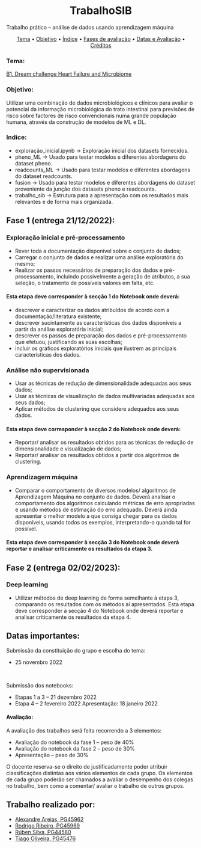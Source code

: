 <h1 align="center">
 <br>
  TrabalhoSIB 
  <br>
</h1>


Trabalho	prático – análise	de	dados usando	aprendizagem	máquina

<p align="center">
  <a href="#tema">Tema</a> •
  <a href="#objetivo">Objetivo</a> •
  <a href="#indice">Índice</a> •
  <a href="#fase-1-(entrega 21/12/2022)">Fases de avaliação</a> •
  <a href="#datas-importantes">Datas e Avaliação</a> •
  <a href="#trabalho-realizado-por">Créditos</a>
</p>


### Tema:
[B1. Dream challenge Heart Failure and Microbiome](https://www.synapse.org/#!Synapse:syn27130803/wiki/619274) 

### Objetivo: 
Utilizar uma combinação de dados microbiológicos e clínicos para avaliar o potencial da informação microbiológica do trato intestinal para previsões de risco sobre factores de risco convencionais numa grande população humana, através da construção de modelos de ML e DL.

### Indice:
* exploração_inicial.ipynb -> Exploração inicial dos datasets fornecidos. 
* pheno_ML -> Usado para testar modelos e diferentes abordagens do dataset pheno.
* readcounts_ML -> Usado para testar modelos e diferentes abordagens do dataset readcounts.
* fusion -> Usado para testar modelos e diferentes abordagens do dataset proveniente da junção dos datasets pheno e readcounts.
* trabalho_sib -> Estrutura para a apresentação com os resultados mais relevantes e de forma mais organizada.


## Fase 1 (entrega 21/12/2022):
### Exploração inicial e pré-processamento
* Rever toda a documentação disponível sobre o conjunto de dados;
* Carregar o conjunto de dados e realizar uma análise exploratória do mesmo;
* Realizar os passos necessários de preparação dos dados e pré-processamento, incluindo possivelmente a geração de atributos, a sua seleção, o tratamento de possíveis valores em falta, etc.
#### Esta etapa deve corresponder à secção 1 do Notebook onde deverá:
* descrever e caracterizar os dados atribuídos de acordo com a documentação/literatura existente;
* descrever sucintamente as características dos dados disponíveis a partir da análise exploratória inicial;
* descrever os passos de preparação dos dados e pré-processamento que efetuou, justificando as suas escolhas;
* incluir os gráficos exploratórios iniciais que ilustrem as principais características dos dados.

### Análise não supervisionada
* Usar as técnicas de redução de dimensionalidade adequadas aos seus dados;
* Usar as técnicas de visualização de dados multivariadas adequadas aos seus dados;
* Aplicar métodos de clustering que considere adequados aos seus dados. 
#### Esta etapa deve corresponder à secção 2 do Notebook onde deverá:
* Reportar/ analisar os resultados obtidos para as técnicas de redução de dimensionalidade e visualização de dados;
* Reportar/ analisar os resultados obtidos a partir dos algoritmos de clustering.

### Aprendizagem máquina
* Comparar o comportamento de diversos modelos/ algoritmos de Aprendizagem Máquina no conjunto de dados. Deverá analisar o comportamento dos algoritmos calculando métricas de erro apropriadas e usando métodos de estimação do erro adequado. Deverá ainda apresentar o melhor modelo a que consiga chegar para os dados disponíveis, usando todos os exemplos, interpretando-o quando tal for possível.
#### Esta etapa deve corresponder à secção 3 do Notebook onde deverá reportar e analisar criticamente os resultados da etapa 3.

## Fase 2 (entrega 02/02/2023):
### Deep learning
* Utilizar métodos de deep learning de forma semelhante à etapa 3, comparando os resultados com os métodos aí apresentados.
Esta etapa deve corresponder à secção 4 do Notebook onde deverá reportar e analisar
criticamente os resultados da etapa 4.

## Datas importantes:
Submissão da constituição do grupo e escolha do tema: 
* 25 novembro 2022
</br>

Submissão dos notebooks:
* Etapas 1 a 3 – 21 dezembro 2022
* Etapa 4 – 2 fevereiro 2022
Apresentação: 18 janeiro 2022
#### Avaliação:
A avaliação dos trabalhos será feita recorrendo a 3 elementos:
* Avaliação do notebook da fase 1 – peso de 40%
* Avaliação do notebook da fase 2 – peso de 30%
* Apresentação – peso de 30%

O docente reserva-se o direito de justificadamente poder atribuir classificações
distintas aos vários elementos de cada grupo. Os elementos de cada grupo poderão ser
chamados a avaliar o desempenho dos colegas no trabalho, bem como a comentar/
avaliar o trabalho de outros grupos.


## Trabalho realizado por:
- [Alexandre Areias, PG45962](https://github.com/areias03)
- [Rodrigo Ribeiro, PG45969](https://github.com/Rodrigo-Ribeiro26)
- [Rúben Silva, PG44580](https://github.com/RubenPTFCP)
- [Tiago Oliveira, PG45476](https://github.com/Malavita02)
